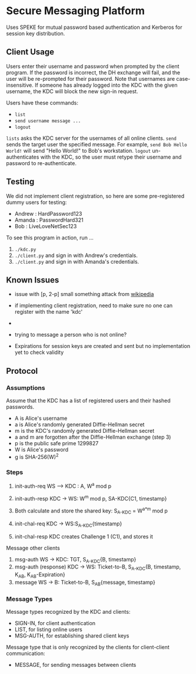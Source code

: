 # Secure Messaging Platform

Uses SPEKE for mutual password based authentication and Kerberos for session key distribution.

## Client Usage

Users enter their username and password when prompted by the client program. If the password is incorrect, the DH
exchange will fail, and the user will be re-prompted for their password. Note that usernames are case-insensitive.
If someone has already logged into the KDC with the given username, the KDC will block the new sign-in request.

Users have these commands:

- `list`
- `send username message ...`
- `logout`

`lists` asks the KDC server for the usernames of all online clients. `send` sends the target user the specified
message. For example, `send Bob Hello World!` will send "Hello World!" to Bob's workstation. `logout`
un-authenticates with the KDC, so the user must retype their username and password to re-authenticate.

## Testing

We did not implement client registration, so here are some pre-registered dummy users for testing:

- Andrew : HardPassword123
- Amanda : PasswordHard321
- Bob : LiveLoveNetSec123

To see this program in action, run ...

1. `./kdc.py`
2. `./client.py` and sign in with Andrew's credentials.
3. `./client.py` and sign in with Amanda's credentials.

## Known Issues

- issue with [p, 2-p] small something attack from [wikipedia](https://en.wikipedia.org/wiki/SPEKE)
- if implementing client registration, need to make sure no one can register with the name 'kdc'
-
- trying to message a person who is not online?

- Expirations for session keys are created and sent but no implementation yet to check validity

## Protocol

### Assumptions

Assume that the KDC has a list of registered users and their hashed passwords.

- A is Alice's username
- a is Alice's randomly generated Diffie-Hellman secret
- m is the KDC's randomly generated Diffie-Hellman secret
- a and m are forgotten after the Diffie-Hellman exchange (step 3)
- p is the public safe prime 1299827
- W is Alice's password
- g is SHA-256(W)<sup>2</sup>

### Steps

1. init-auth-req
   WS —> KDC : A, W<sup>a</sup> mod p

2. init-auth-resp
   KDC -> WS: W<sup>m</sup> mod p, SA-KDC{C1, timestamp}

3. Both calculate and store the shared key: S<sub>A-KDC</sub> = W<sup>a*m</sup> mod p

4. init-chal-req
   KDC -> WS:S<sub>A-KDC</sub>{timestamp}

5. init-chal-resp
   KDC creates Challenge 1 (C1), and stores it

Message other clients

1. msg-auth
   WS -> KDC: TGT, S<sub>A-KDC</sub>{B, timestamp}
2. msg-auth (response)
   KDC -> WS: Ticket-to-B, S<sub>A-KDC</sub>{B, timestamp, K<sub>AB</sub>, K<sub>AB</sub>-Expiration}
3. message
   WS -> B: Ticket-to-B, S<sub>AB</sub>{message, timestamp}

### Message Types

Message types recognized by the KDC and clients:

- SIGN-IN, for client authentication
- LIST, for listing online users
- MSG-AUTH, for establishing shared client keys

Message type that is only recognized by the clients for client-client communication:

- MESSAGE, for sending messages between clients
